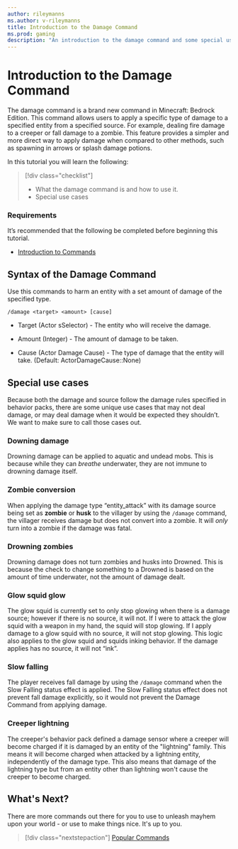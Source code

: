 ```yaml
---
author: rileymanns
ms.author: v-rileymanns
title: Introduction to the Damage Command
ms.prod: gaming
description: "An introduction to the damage command and some special use cases for it."
---
```


# Introduction to the Damage Command

The damage command is a brand new command in Minecraft: Bedrock Edition. This command allows users to apply a specific type of damage to a specified entity from a specified source. For example, dealing fire damage to a creeper or fall damage to a zombie. This feature provides a simpler and more direct way to apply damage when compared to other methods, such as spawning in arrows or splash damage potions.

In this tutorial you will learn the following:

> [!div class="checklist"]
>
> - What the damage command is and how to use it.
> - Special use cases 
 
### Requirements

It’s recommended that the following be completed before beginning this tutorial.

- [Introduction to Commands](CommandsIntroduction.md)

## Syntax of the Damage Command

Use this commands to harm an entity with a set amount of damage of the specified type.

```
/damage <target> <amount> [cause]
```

- Target (Actor sSelector) - The entity who will receive the damage.

- Amount (Integer) - The amount of damage to be taken.

- Cause (Actor Damage Cause) - The type of damage that the entity will take. (Default: ActorDamageCause::None)


## Special use cases

Because both the damage and source follow the damage rules specified in behavior packs, there are some unique use cases that may not deal damage, or may deal damage when it would be expected they shouldn’t. We want to make sure to call those cases out.


### Downing damage

Drowning damage can be applied to aquatic and undead mobs. This is because while they can *breathe* underwater, they are not immune to drowning damage itself.

### Zombie conversion

When applying the damage type “entity_attack” with its damage source being set as **zombie** or **husk** to the villager by using the `/damage` command, the villager receives damage but does not convert into a zombie. It will *only* turn into a zombie if the damage was fatal.

### Drowning zombies

Drowning damage does not turn zombies and husks into Drowned. This is because the check to change something to a Drowned is based on the amount of time underwater, not the amount of damage dealt.

### Glow squid glow

The glow squid is currently set to only stop glowing when there is a damage source; however if there is no source, it will not. If I were to attack the glow squid with a weapon in my hand, the squid will stop glowing. If I apply damage to a glow squid with no source, it will not stop glowing. This logic also applies to the glow squid and squids inking behavior. If the damage applies has no source, it will not “ink”.

### Slow falling

The player receives fall damage by using the `/damage` command when the Slow Falling status effect is applied. The Slow Falling status effect does not prevent fall damage explicitly, so it would not prevent the Damage Command from applying damage.

### Creeper lightning

The creeper's behavior pack defined a damage sensor where a creeper will become charged if it is damaged by an entity of the "lightning" family. This means it will become charged when attacked by a lightning entity, independently of the damage type. This also means that damage of the lightning type but from an entity other than lightning won't cause the creeper to become charged.

## What's Next?

There are more commands out there for you to use to unleash mayhem upon your world - or use to make things nice. It's up to you.

> [!div class="nextstepaction"]
> [Popular Commands](CommandsPopularCommands.md)